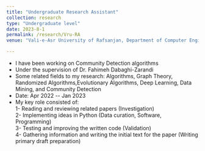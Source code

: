 ```yaml
---
title: "Undergraduate Research Assistant"
collection: research
type: "Undergraduate level"
date: 2023-8-1
permalink: /research/Vru-RA
venue: "Vali-e-Asr University of Rafsanjan, Department of Computer Engineering"

---
```


- I have been working on Community Detection algorithms
- Under the supervision of Dr. Fahimeh Dabaghi-Zarandi
- Some related fields to my research: Algorithms, Graph Theory, Randomized Algorithms,Evolutionary Algorithms, Deep Learning, Data Mining, and Community Detection 
- Date: Apr 2022 -- Jan 2023
- My key role consisted of:  
    1- Reading and reviewing related papers (Investigation)  
    2- Implementing ideas in Python (Data curation, Software, Programming)  
    3- Testing and improving the written code (Validation)  
    4- Gathering information and writing the initial text for the paper (Writing primary draft preparation)  
    
